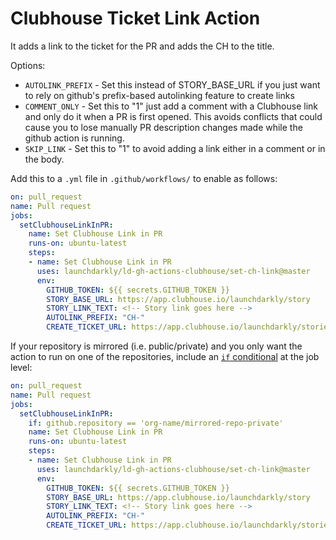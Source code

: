 # Clubhouse Ticket Link Action

It adds a link to the ticket for the PR and adds the CH to the title.

Options:

  * `AUTOLINK_PREFIX` - Set this instead of STORY_BASE_URL if you just want to rely on github's prefix-based autolinking feature to create links
  * `COMMENT_ONLY` - Set this to "1" just add a comment with a Clubhouse link and only do it when a PR is first opened.  This avoids conflicts that
    could cause you to lose manually PR description changes made while the github action is running.
  * `SKIP_LINK` - Set this to "1" to avoid adding a link either in a comment or in the body.

Add this to a `.yml` file in `.github/workflows/` to enable as follows:

``` yaml
on: pull_request
name: Pull request
jobs:
  setClubhouseLinkInPR:
    name: Set Clubhouse Link in PR
    runs-on: ubuntu-latest
    steps:
    - name: Set Clubhouse Link in PR
      uses: launchdarkly/ld-gh-actions-clubhouse/set-ch-link@master
      env:
        GITHUB_TOKEN: ${{ secrets.GITHUB_TOKEN }}
        STORY_BASE_URL: https://app.clubhouse.io/launchdarkly/story
        STORY_LINK_TEXT: <!-- Story link goes here -->
        AUTOLINK_PREFIX: "CH-"
        CREATE_TICKET_URL: https://app.clubhouse.io/launchdarkly/stories/new?template_id=<xxxxxx-xxxx-xxxx-xxxxxxxxxxx>
```

If your repository is mirrored (i.e. public/private) and you only want the action to run on one of the repositories, include an [`if` conditional](https://docs.github.com/en/actions/reference/workflow-syntax-for-github-actions#jobsjob_idif) at the job level:

``` yaml
on: pull_request
name: Pull request
jobs:
  setClubhouseLinkInPR:
    if: github.repository == 'org-name/mirrored-repo-private'
    name: Set Clubhouse Link in PR
    runs-on: ubuntu-latest
    steps:
    - name: Set Clubhouse Link in PR
      uses: launchdarkly/ld-gh-actions-clubhouse/set-ch-link@master
      env:
        GITHUB_TOKEN: ${{ secrets.GITHUB_TOKEN }}
        STORY_BASE_URL: https://app.clubhouse.io/launchdarkly/story
        STORY_LINK_TEXT: <!-- Story link goes here -->
        AUTOLINK_PREFIX: "CH-"
        CREATE_TICKET_URL: https://app.clubhouse.io/launchdarkly/stories/new?template_id=<xxxxxx-xxxx-xxxx-xxxxxxxxxxx>
```
